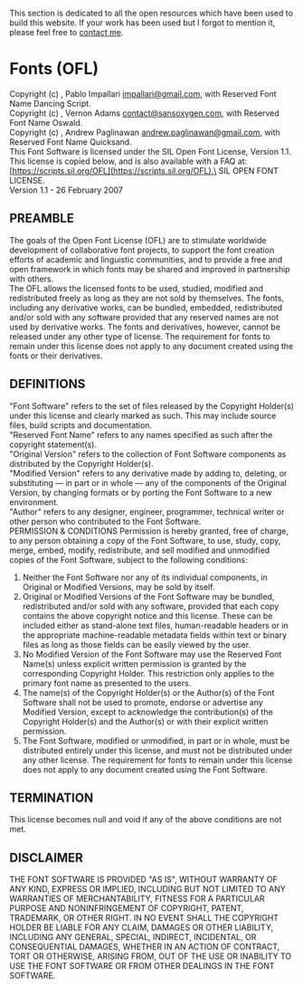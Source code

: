 This section is dedicated to all the open resources which have been used to build this website. If your work has been used but I forgot to mention it, please feel free to [contact me](mailto:axel@corseaux.dev).

# Fonts (OFL)

Copyright (c) , Pablo Impallari <impallari@gmail.com>, with Reserved Font Name Dancing Script.\
Copyright (c) , Vernon Adams <contact@sansoxygen.com>, with Reserved Font Name Oswald.\
Copyright (c) , Andrew Paglinawan <andrew.paglinawan@gmail.com>, with Reserved Font Name Quicksand.\
This Font Software is licensed under the SIL Open Font License, Version 1.1.\
This license is copied below, and is also available with a FAQ at: [https://scripts.sil.org/OFL](https://scripts.sil.org/OFL).\
SIL OPEN FONT LICENSE.\
Version 1.1 - 26 February 2007

## PREAMBLE

The goals of the Open Font License (OFL) are to stimulate worldwide development of collaborative font projects, to support the font creation efforts of academic and linguistic communities, and to provide a free and open framework in which fonts may be shared and improved in partnership with others.\
The OFL allows the licensed fonts to be used, studied, modified and redistributed freely as long as they are not sold by themselves. The fonts, including any derivative works, can be bundled, embedded, redistributed and/or sold with any software provided that any reserved names are not used by derivative works. The fonts and derivatives, however, cannot be released under any other type of license. The requirement for fonts to remain under this license does not apply to any document created using the fonts or their derivatives.

## DEFINITIONS
"Font Software" refers to the set of files released by the Copyright Holder(s) under this license and clearly marked as such. This may include source files, build scripts and documentation.\
"Reserved Font Name" refers to any names specified as such after the copyright statement(s).\
"Original Version" refers to the collection of Font Software components as distributed by the Copyright Holder(s).\
"Modified Version" refers to any derivative made by adding to, deleting, or substituting — in part or in whole — any of the components of the Original Version, by changing formats or by porting the Font Software to a new environment.\
"Author" refers to any designer, engineer, programmer, technical writer or other person who contributed to the Font Software.\
PERMISSION & CONDITIONS
Permission is hereby granted, free of charge, to any person obtaining a copy of the Font Software, to use, study, copy, merge, embed, modify, redistribute, and sell modified and unmodified copies of the Font Software, subject to the following conditions:
1) Neither the Font Software nor any of its individual components, in Original or Modified Versions, may be sold by itself.
2) Original or Modified Versions of the Font Software may be bundled, redistributed and/or sold with any software, provided that each copy contains the above copyright notice and this license. These can be included either as stand-alone text files, human-readable headers or in the appropriate machine-readable metadata fields within text or binary files as long as those fields can be easily viewed by the user.
3) No Modified Version of the Font Software may use the Reserved Font Name(s) unless explicit written permission is granted by the corresponding Copyright Holder. This restriction only applies to the primary font name as presented to the users.
4) The name(s) of the Copyright Holder(s) or the Author(s) of the Font Software shall not be used to promote, endorse or advertise any Modified Version, except to acknowledge the contribution(s) of the Copyright Holder(s) and the Author(s) or with their explicit written permission.
5) The Font Software, modified or unmodified, in part or in whole, must be distributed entirely under this license, and must not be distributed under any other license. The requirement for fonts to remain under this license does not apply to any document created using the Font Software.

## TERMINATION
This license becomes null and void if any of the above conditions are not met.

## DISCLAIMER
THE FONT SOFTWARE IS PROVIDED \"AS IS\", WITHOUT WARRANTY OF ANY KIND, EXPRESS OR IMPLIED, INCLUDING BUT NOT LIMITED TO ANY WARRANTIES OF MERCHANTABILITY, FITNESS FOR A PARTICULAR PURPOSE AND NONINFRINGEMENT OF COPYRIGHT, PATENT, TRADEMARK, OR OTHER RIGHT. IN NO EVENT SHALL THE COPYRIGHT HOLDER BE LIABLE FOR ANY CLAIM, DAMAGES OR OTHER LIABILITY, INCLUDING ANY GENERAL, SPECIAL, INDIRECT, INCIDENTAL, OR CONSEQUENTIAL DAMAGES, WHETHER IN AN ACTION OF CONTRACT, TORT OR OTHERWISE, ARISING FROM, OUT OF THE USE OR INABILITY TO USE THE FONT SOFTWARE OR FROM OTHER DEALINGS IN THE FONT SOFTWARE.